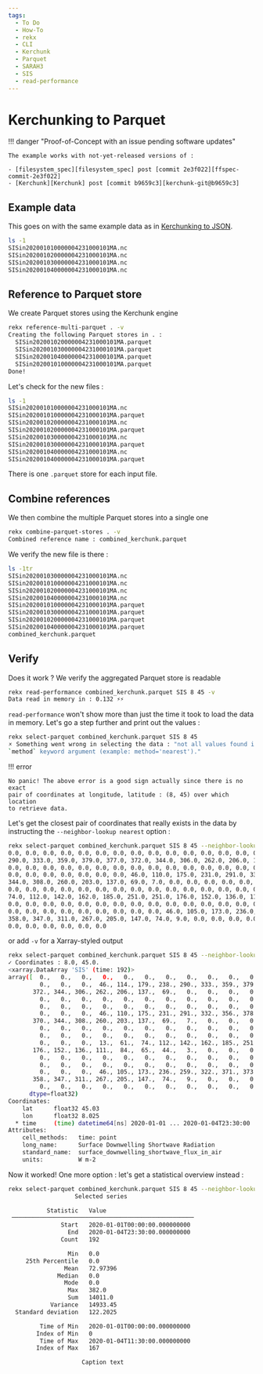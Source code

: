 ```yaml
---
tags:
  - To Do
  - How-To
  - rekx
  - CLI
  - Kerchunk
  - Parquet
  - SARAH3
  - SIS
  - read-performance
---
```


# Kerchunking to Parquet

!!! danger "Proof-of-Concept with an issue pending software updates"

    The example works with not-yet-released versions of :

    - [filesystem_spec][filesystem_spec] post [commit 2e3f022][ffspec-commit-2e3f022]
    - [Kerchunk][Kerchunk] post [commit b9659c3][kerchunk-git@b9659c3]


[filesystem_spec]: https://github.com/fsspec/filesystem_spec

[fsspec-commit-2e3f022]: https://github.com/fsspec/filesystem_spec/commit/2e3f0221a5b9d2d3489c85058d388387a1235de3

[Kerchunk]: https://github.com/fsspec/kerchunk

[kerchunk-git@b9659c3]: https://github.com/fsspec/kerchunk.git@b9659c32449539ef6addcb7a12520715cecf3253

## Example data

This goes on with the same example data
as in [Kerchunking to JSON](kerchunk_to_json.md#example-data).

``` bash
ls -1
SISin202001010000004231000101MA.nc
SISin202001020000004231000101MA.nc
SISin202001030000004231000101MA.nc
SISin202001040000004231000101MA.nc
```

## Reference to Parquet store

We create Parquet stores using the Kerchunk engine 

``` bash
rekx reference-multi-parquet . -v
Creating the following Parquet stores in . :
  SISin202001020000004231000101MA.parquet
  SISin202001030000004231000101MA.parquet
  SISin202001040000004231000101MA.parquet
  SISin202001010000004231000101MA.parquet
Done!
```

Let's check for the new files :

``` bash
ls -1
SISin202001010000004231000101MA.nc
SISin202001010000004231000101MA.parquet
SISin202001020000004231000101MA.nc
SISin202001020000004231000101MA.parquet
SISin202001030000004231000101MA.nc
SISin202001030000004231000101MA.parquet
SISin202001040000004231000101MA.nc
SISin202001040000004231000101MA.parquet
```

There is one `.parquet` store for each input file.


## Combine references

We then combine the multiple Parquet stores into a single one

``` bash
rekx combine-parquet-stores . -v
Combined reference name : combined_kerchunk.parquet
```

We verify the new file is there :

``` bash
ls -1tr
SISin202001030000004231000101MA.nc
SISin202001010000004231000101MA.nc
SISin202001020000004231000101MA.nc
SISin202001040000004231000101MA.nc
SISin202001010000004231000101MA.parquet
SISin202001030000004231000101MA.parquet
SISin202001020000004231000101MA.parquet
SISin202001040000004231000101MA.parquet
combined_kerchunk.parquet
```

## Verify

Does it work ?
We verify the aggregated Parquet store is readable

``` bash
rekx read-performance combined_kerchunk.parquet SIS 8 45 -v
Data read in memory in : 0.132 ⚡⚡
```

`read-performance` won't show more than just the time it took to load the data
in memory.  Let's go a step further and print out the values :

``` bash
rekx select-parquet combined_kerchunk.parquet SIS 8 45
🗴 Something went wrong in selecting the data : "not all values found in index 'lon'. Try setting the
`method` keyword argument (example: method='nearest')."
```

!!! error

    No panic! The above error is a good sign actually since there is no exact
    pair of coordinates at longitude, latitude : (8, 45) over which location
    to retrieve data.

Let's get the closest pair of coordinates that really exists in the data by
instructing the `--neighbor-lookup nearest` option :

``` bash
rekx select-parquet combined_kerchunk.parquet SIS 8 45 --neighbor-lookup nearest
0.0, 0.0, 0.0, 0.0, 0.0, 0.0, 0.0, 0.0, 0.0, 0.0, 0.0, 0.0, 0.0, 0.0, 0.0, 46.0, 114.0, 179.0, 238.0,
290.0, 333.0, 359.0, 379.0, 377.0, 372.0, 344.0, 306.0, 262.0, 206.0, 137.0, 69.0, 0.0, 0.0, 0.0, 0.0,
0.0, 0.0, 0.0, 0.0, 0.0, 0.0, 0.0, 0.0, 0.0, 0.0, 0.0, 0.0, 0.0, 0.0, 0.0, 0.0, 0.0, 0.0, 0.0, 0.0, 0.0,
0.0, 0.0, 0.0, 0.0, 0.0, 0.0, 0.0, 46.0, 110.0, 175.0, 231.0, 291.0, 332.0, 356.0, 378.0, 376.0, 370.0,
344.0, 308.0, 260.0, 203.0, 137.0, 69.0, 7.0, 0.0, 0.0, 0.0, 0.0, 0.0, 0.0, 0.0, 0.0, 0.0, 0.0, 0.0, 0.0,
0.0, 0.0, 0.0, 0.0, 0.0, 0.0, 0.0, 0.0, 0.0, 0.0, 0.0, 0.0, 0.0, 0.0, 0.0, 0.0, 0.0, 0.0, 0.0, 13.0, 61.0,
74.0, 112.0, 142.0, 162.0, 185.0, 251.0, 251.0, 176.0, 152.0, 136.0, 111.0, 84.0, 65.0, 44.0, 3.0, 0.0,
0.0, 0.0, 0.0, 0.0, 0.0, 0.0, 0.0, 0.0, 0.0, 0.0, 0.0, 0.0, 0.0, 0.0, 0.0, 0.0, 0.0, 0.0, 0.0, 0.0, 0.0,
0.0, 0.0, 0.0, 0.0, 0.0, 0.0, 0.0, 0.0, 0.0, 46.0, 105.0, 173.0, 236.0, 259.0, 322.0, 371.0, 373.0, 382.0,
358.0, 347.0, 311.0, 267.0, 205.0, 147.0, 74.0, 9.0, 0.0, 0.0, 0.0, 0.0, 0.0, 0.0, 0.0, 0.0, 0.0, 0.0,
0.0, 0.0, 0.0, 0.0, 0.0, 0.0
```

or add `-v` for a Xarray-styled output

``` bash
rekx select-parquet combined_kerchunk.parquet SIS 8 45 --neighbor-lookup nearest -v
✓ Coordinates : 8.0, 45.0.
<xarray.DataArray 'SIS' (time: 192)>
array([  0.,   0.,   0.,   0.,   0.,   0.,   0.,   0.,   0.,   0.,   0.,   0.,
         0.,   0.,   0.,  46., 114., 179., 238., 290., 333., 359., 379., 377.,
       372., 344., 306., 262., 206., 137.,  69.,   0.,   0.,   0.,   0.,   0.,
         0.,   0.,   0.,   0.,   0.,   0.,   0.,   0.,   0.,   0.,   0.,   0.,
         0.,   0.,   0.,   0.,   0.,   0.,   0.,   0.,   0.,   0.,   0.,   0.,
         0.,   0.,   0.,  46., 110., 175., 231., 291., 332., 356., 378., 376.,
       370., 344., 308., 260., 203., 137.,  69.,   7.,   0.,   0.,   0.,   0.,
         0.,   0.,   0.,   0.,   0.,   0.,   0.,   0.,   0.,   0.,   0.,   0.,
         0.,   0.,   0.,   0.,   0.,   0.,   0.,   0.,   0.,   0.,   0.,   0.,
         0.,   0.,   0.,  13.,  61.,  74., 112., 142., 162., 185., 251., 251.,
       176., 152., 136., 111.,  84.,  65.,  44.,   3.,   0.,   0.,   0.,   0.,
         0.,   0.,   0.,   0.,   0.,   0.,   0.,   0.,   0.,   0.,   0.,   0.,
         0.,   0.,   0.,   0.,   0.,   0.,   0.,   0.,   0.,   0.,   0.,   0.,
         0.,   0.,   0.,  46., 105., 173., 236., 259., 322., 371., 373., 382.,
       358., 347., 311., 267., 205., 147.,  74.,   9.,   0.,   0.,   0.,   0.,
         0.,   0.,   0.,   0.,   0.,   0.,   0.,   0.,   0.,   0.,   0.,   0.],
      dtype=float32)
Coordinates:
    lat      float32 45.03
    lon      float32 8.025
  * time     (time) datetime64[ns] 2020-01-01 ... 2020-01-04T23:30:00
Attributes:
    cell_methods:   time: point
    long_name:      Surface Downwelling Shortwave Radiation
    standard_name:  surface_downwelling_shortwave_flux_in_air
    units:          W m-2

```

Now it worked!  One more option : let's get a statistical overview instead :

``` bash
rekx select-parquet combined_kerchunk.parquet SIS 8 45 --neighbor-lookup nearest --statistics
                   Selected series

           Statistic   Value
 ────────────────────────────────────────────────────
               Start   2020-01-01T00:00:00.000000000
                 End   2020-01-04T23:30:00.000000000
               Count   192

                 Min   0.0
     25th Percentile   0.0
                Mean   72.97396
              Median   0.0
                Mode   0.0
                 Max   382.0
                 Sum   14011.0
            Variance   14933.45
  Standard deviation   122.2025

         Time of Min   2020-01-01T00:00:00.000000000
        Index of Min   0
         Time of Max   2020-01-04T11:30:00.000000000
        Index of Max   167

                     Caption text
```
